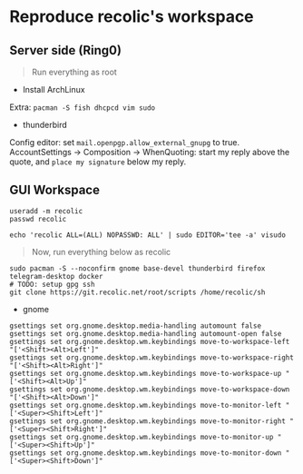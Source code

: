 # Reproduce recolic's workspace

## Server side (Ring0)

> Run everything as root

- Install ArchLinux

Extra: `pacman -S fish dhcpcd vim sudo`

- thunderbird

Config editor: set `mail.openpgp.allow_external_gnupg` to true.   
AccountSettings -> Composition -> WhenQuoting: start my reply above the quote, and `place my signature` below my reply. 

## GUI Workspace

```
useradd -m recolic
passwd recolic
```

```
echo 'recolic ALL=(ALL) NOPASSWD: ALL' | sudo EDITOR='tee -a' visudo
```

> Now, run everything below as recolic

```
sudo pacman -S --noconfirm gnome base-devel thunderbird firefox telegram-desktop docker
# TODO: setup gpg ssh
git clone https://git.recolic.net/root/scripts /home/recolic/sh
```

- gnome

```
gsettings set org.gnome.desktop.media-handling automount false
gsettings set org.gnome.desktop.media-handling automount-open false
gsettings set org.gnome.desktop.wm.keybindings move-to-workspace-left "['<Shift><Alt>Left']"
gsettings set org.gnome.desktop.wm.keybindings move-to-workspace-right "['<Shift><Alt>Right']"
gsettings set org.gnome.desktop.wm.keybindings move-to-workspace-up "['<Shift><Alt>Up']"
gsettings set org.gnome.desktop.wm.keybindings move-to-workspace-down "['<Shift><Alt>Down']"
gsettings set org.gnome.desktop.wm.keybindings move-to-monitor-left "['<Super><Shift>Left']"
gsettings set org.gnome.desktop.wm.keybindings move-to-monitor-right "['<Super><Shift>Right']"
gsettings set org.gnome.desktop.wm.keybindings move-to-monitor-up "['<Super><Shift>Up']"
gsettings set org.gnome.desktop.wm.keybindings move-to-monitor-down "['<Super><Shift>Down']"
```


